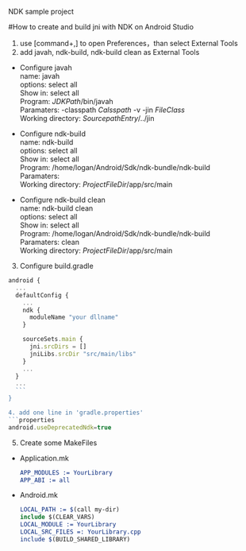 NDK sample project

#How to create and build jni with NDK on Android Studio 
1. use [command+,] to open Preferences，than select External Tools
2. add javah, ndk-build, ndk-build clean as External Tools
  - Configure javah  
    name: javah  
    options: select all  
    Show in: select all  
    Program: $JDKPath$/bin/javah  
    Paramaters: -classpath $Calsspath$ -v -jin $FileClass$  
    Working directory: $SourcepathEntry$/../jin  

  - Configure ndk-build  
    name: ndk-build  
    options: select all  
    Show in: select all  
    Program: /home/logan/Android/Sdk/ndk-bundle/ndk-build  
    Paramaters:   
    Working directory: $ProjectFileDir$/app/src/main  

  - Configure ndk-build clean  
    name: ndk-build clean  
    options: select all  
    Show in: select all  
    Program: /home/logan/Android/Sdk/ndk-bundle/ndk-build  
    Paramaters: clean  
    Working directory: $ProjectFileDir$/app/src/main  

3. Configure build.gradle
  ```js 
  android {
    ...
    defaultConfig {
      ...
      ndk {
        moduleName "your dllname"
      }
  
      sourceSets.main {
        jni.srcDirs = []
        jniLibs.srcDir "src/main/libs"
      }
      ...
    }
    ...
    ```
  }

4. add one line in 'gradle.properties'
  ```properties
  android.useDeprecatedNdk=true
  ```
    
5. Create some MakeFiles
  - Application.mk
    ```cmake
    APP_MODULES := YourLibrary
    APP_ABI := all
    ```
    
  - Android.mk
    ```cmake
    LOCAL_PATH := $(call my-dir)
    include $(CLEAR_VARS)
    LOCAL_MODULE := YourLibrary
    LOCAL_SRC_FILES =: YourLibrary.cpp
    include $(BUILD_SHARED_LIBRARY)
    ```
 
 
